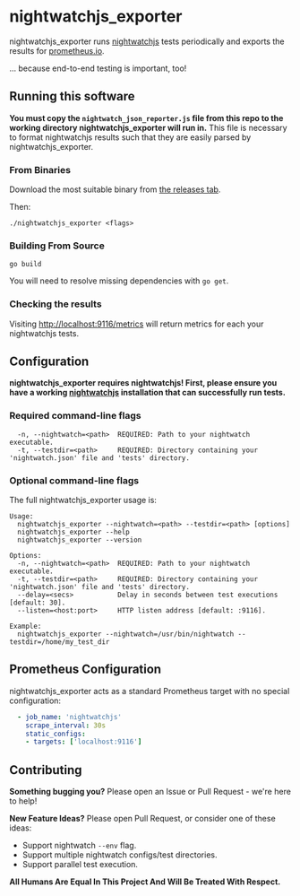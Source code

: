 # nightwatchjs_exporter

nightwatchjs_exporter runs [nightwatchjs](https://nightwatchjs.org/) tests periodically and exports the results for [prometheus.io](https://prometheus.io/).

... because end-to-end testing is important, too!

## Running this software

**You must copy the `nightwatch_json_reporter.js` file from this repo to the working directory nightwatchjs_exporter will run in.**  This file is necessary to format nightwatchjs results such that they are easily parsed by nightwatchjs_exporter.

### From Binaries
Download the most suitable binary from [the releases tab](../../releases).

Then:

    ./nightwatchjs_exporter <flags>

### Building From Source

    go build

You will need to resolve missing dependencies with `go get`.

### Checking the results

Visiting [http://localhost:9116/metrics](http://localhost:9116/metrics)
will return metrics for each your nightwatchjs tests.

## Configuration

**nightwatchjs_exporter requires nightwatchjs! First, please ensure you have a working [nightwatchjs](https://nightwatchjs.org/gettingstarted) installation that can successfully run tests.**


### Required command-line flags
```shell
  -n, --nightwatch=<path>  REQUIRED: Path to your nightwatch executable.
  -t, --testdir=<path>     REQUIRED: Directory containing your 'nightwatch.json' file and 'tests' directory.
```

### Optional command-line flags
The full nightwatchjs_exporter usage is:

```shell
Usage:
  nightwatchjs_exporter --nightwatch=<path> --testdir=<path> [options]
  nightwatchjs_exporter --help
  nightwatchjs_exporter --version

Options:
  -n, --nightwatch=<path>  REQUIRED: Path to your nightwatch executable.
  -t, --testdir=<path>     REQUIRED: Directory containing your 'nightwatch.json' file and 'tests' directory.
  --delay=<secs>           Delay in seconds between test executions [default: 30].
  --listen=<host:port>     HTTP listen address [default: :9116].

Example:
  nightwatchjs_exporter --nightwatch=/usr/bin/nightwatch --testdir=/home/my_test_dir
```
## Prometheus Configuration
nightwatchjs_exporter acts as a standard Prometheus target with no special configuration:
```yaml
  - job_name: 'nightwatchjs'
    scrape_interval: 30s
    static_configs:
    - targets: ['localhost:9116']
```

## Contributing

**Something bugging you?** Please open an Issue or Pull Request - we're here to help!

**New Feature Ideas?** Please open Pull Request, or consider one of these ideas:
* Support nightwatch `--env` flag.
* Support multiple nightwatch configs/test directories.
* Support parallel test execution.
 
**All Humans Are Equal In This Project And Will Be Treated With Respect.**
